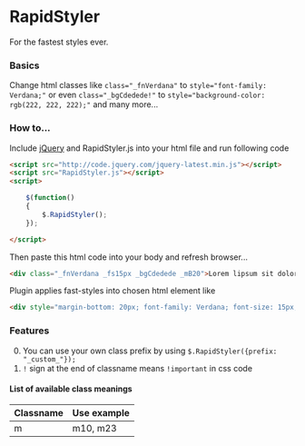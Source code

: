 RapidStyler
===========

For the fastest styles ever.

### Basics
Change html classes like ```class="_fnVerdana"``` to ```style="font-family: Verdana;"```
or even ```class="_bgCdedede!"``` to ```style="background-color: rgb(222, 222, 222);"``` and many more...

### How to...
Include [jQuery](http://code.jquery.com/jquery-latest.min.js) and RapidStyler.js into your html file and run following code

```html
<script src="http://code.jquery.com/jquery-latest.min.js"></script>
<script src="RapidStyler.js"></script>
<script>

    $(function()
    {
        $.RapidStyler();
    });

</script>
```

Then paste this html code into your body and refresh browser...

```html
<div class="_fnVerdana _fs15px _bgCdedede _mB20">Lorem lipsum sit dolor amet</div>
```

Plugin applies fast-styles into chosen html element like
```html
<div style="margin-bottom: 20px; font-family: Verdana; font-size: 15px; background-color: rgb(222, 222, 222);" class="_fnVerdana _fs15px _bgCdedede _mB20">Lorem lipsum sit dolor amet</div>
```

### Features
0.  You can use your own class prefix by using ```$.RapidStyler({prefix: "_custom_"});```
0.  ```!``` sign at the end of classname means ```!important``` in css code

#### List of available class meanings
|Classname|Use example|
|---------|-----------|
|m          |m10, m23           |

